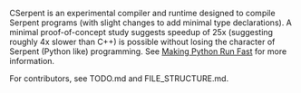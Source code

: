CSerpent is an experimental compiler and runtime designed to compile Serpent programs (with slight changes to add minimal type declarations). A minimal proof-of-concept study suggests speedup of 25x (suggesting roughly 4x slower than C++) is possible without losing the character of Serpent (Python like) programming. See [Making Python Run Fast](https://www.cs.cmu.edu/~rbd/blog/fast/fast-blog10jan2024.html) for more information.

For contributors, see TODO.md and FILE_STRUCTURE.md.